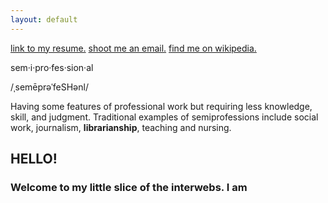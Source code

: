 ```yaml
---
layout: default
---
```

[link to my resume.](./resume.html)
[shoot me an email.](mailto:ateauriri@gmail.com)
[find me on wikipedia.](https://en.wikipedia.org/wiki/User:Auriri)

sem·i·pro·fes·sion·al

/ˌsemēprəˈfeSHənl/

Having some features of professional work but requiring less knowledge, skill, and judgment. Traditional examples of semiprofessions include social work, journalism, **librarianship**, teaching and nursing.

## HELLO!
### Welcome to my little slice of the interwebs. I am 

